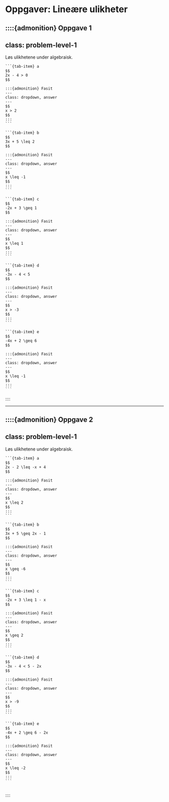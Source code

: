 # Oppgaver: Lineære ulikheter


::::{admonition} Oppgave 1
---
class: problem-level-1
---
Løs ulikhetene under algebraisk.

````{tab-set}
```{tab-item} a
$$
2x - 4 > 0 
$$

:::{admonition} Fasit
---
class: dropdown, answer
---
$$
x > 2
$$
:::
```

```{tab-item} b
$$
3x + 5 \leq 2
$$

:::{admonition} Fasit
---
class: dropdown, answer
---
$$
x \leq -1
$$
:::
```

```{tab-item} c
$$
-2x + 3 \geq 1
$$

:::{admonition} Fasit
---
class: dropdown, answer
---
$$
x \leq 1
$$
:::
```

```{tab-item} d
$$
-3x - 4 < 5
$$

:::{admonition} Fasit
---
class: dropdown, answer
---
$$
x > -3
$$
:::
```

```{tab-item} e
$$
-4x + 2 \geq 6
$$

:::{admonition} Fasit
---
class: dropdown, answer
---
$$
x \leq -1
$$
::: 
```

````
::::

---

::::{admonition} Oppgave 2
---
class: problem-level-1
---
Løs ulikhetene under algebraisk.

````{tab-set}
```{tab-item} a
$$
2x - 2 \leq -x + 4
$$

:::{admonition} Fasit
---
class: dropdown, answer
---
$$
x \leq 2
$$
:::
```

```{tab-item} b
$$
3x + 5 \geq 2x - 1
$$

:::{admonition} Fasit
---
class: dropdown, answer
---
$$
x \geq -6
$$
:::
```

```{tab-item} c
$$
-2x + 3 \leq 1 - x
$$

:::{admonition} Fasit
---
class: dropdown, answer
---
$$
x \geq 2
$$
:::
```

```{tab-item} d
$$
-3x - 4 < 5 - 2x
$$

:::{admonition} Fasit
---
class: dropdown, answer
---
$$
x > -9
$$
:::
```

```{tab-item} e
$$
-4x + 2 \geq 6 - 2x
$$

:::{admonition} Fasit
---
class: dropdown, answer
---
$$
x \leq -2
$$
::: 
```


````
::::
